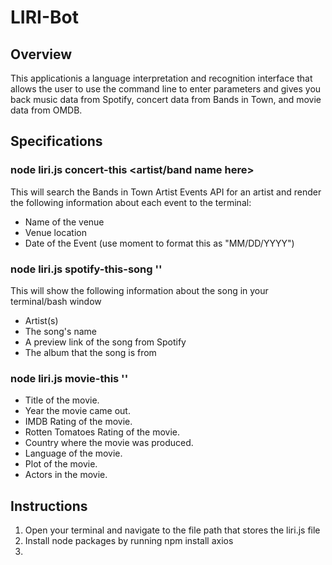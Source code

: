 # LIRI-Bot
## Overview
This applicationis a language interpretation and recognition interface that allows the user to use the command line to enter parameters and gives you back music data from Spotify, concert data from Bands in Town, and movie data from OMDB.

## Specifications
### node liri.js concert-this <artist/band name here>
This will search the Bands in Town Artist Events API for an artist and render the following information about each event to the terminal:
* Name of the venue
* Venue location
* Date of the Event (use moment to format this as "MM/DD/YYYY")

### node liri.js spotify-this-song '<song name here>'
This will show the following information about the song in your terminal/bash window
* Artist(s)
* The song's name
* A preview link of the song from Spotify
* The album that the song is from

### node liri.js movie-this '<movie name here>'
 * Title of the movie.
 * Year the movie came out.
 * IMDB Rating of the movie.
 * Rotten Tomatoes Rating of the movie.
 * Country where the movie was produced.
 * Language of the movie.
 * Plot of the movie.
 * Actors in the movie.
  

## Instructions
1. Open your terminal and navigate to the file path that stores the liri.js file
2. Install node packages by running npm install axios
3. 
